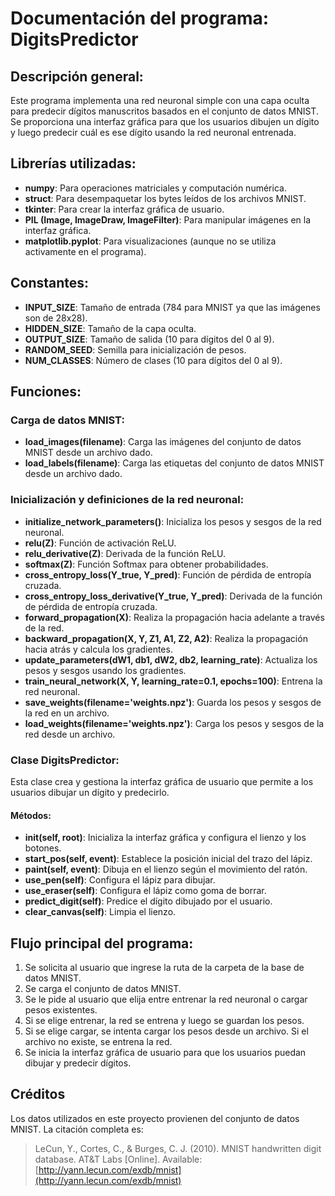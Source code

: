 # Documentación del programa: DigitsPredictor

## Descripción general:
Este programa implementa una red neuronal simple con una capa oculta para predecir dígitos manuscritos basados en el conjunto de datos MNIST. Se proporciona una interfaz gráfica para que los usuarios dibujen un dígito y luego predecir cuál es ese dígito usando la red neuronal entrenada.

## Librerías utilizadas:

- **numpy**: Para operaciones matriciales y computación numérica.
- **struct**: Para desempaquetar los bytes leídos de los archivos MNIST.
- **tkinter**: Para crear la interfaz gráfica de usuario.
- **PIL (Image, ImageDraw, ImageFilter)**: Para manipular imágenes en la interfaz gráfica.
- **matplotlib.pyplot**: Para visualizaciones (aunque no se utiliza activamente en el programa).

## Constantes:

- **INPUT_SIZE**: Tamaño de entrada (784 para MNIST ya que las imágenes son de 28x28).
- **HIDDEN_SIZE**: Tamaño de la capa oculta.
- **OUTPUT_SIZE**: Tamaño de salida (10 para dígitos del 0 al 9).
- **RANDOM_SEED**: Semilla para inicialización de pesos.
- **NUM_CLASSES**: Número de clases (10 para dígitos del 0 al 9).

## Funciones:

### Carga de datos MNIST:
- **load_images(filename)**: Carga las imágenes del conjunto de datos MNIST desde un archivo dado.
- **load_labels(filename)**: Carga las etiquetas del conjunto de datos MNIST desde un archivo dado.

### Inicialización y definiciones de la red neuronal:
- **initialize_network_parameters()**: Inicializa los pesos y sesgos de la red neuronal.
- **relu(Z)**: Función de activación ReLU.
- **relu_derivative(Z)**: Derivada de la función ReLU.
- **softmax(Z)**: Función Softmax para obtener probabilidades.
- **cross_entropy_loss(Y_true, Y_pred)**: Función de pérdida de entropía cruzada.
- **cross_entropy_loss_derivative(Y_true, Y_pred)**: Derivada de la función de pérdida de entropía cruzada.
- **forward_propagation(X)**: Realiza la propagación hacia adelante a través de la red.
- **backward_propagation(X, Y, Z1, A1, Z2, A2)**: Realiza la propagación hacia atrás y calcula los gradientes.
- **update_parameters(dW1, db1, dW2, db2, learning_rate)**: Actualiza los pesos y sesgos usando los gradientes.
- **train_neural_network(X, Y, learning_rate=0.1, epochs=100)**: Entrena la red neuronal.
- **save_weights(filename='weights.npz')**: Guarda los pesos y sesgos de la red en un archivo.
- **load_weights(filename='weights.npz')**: Carga los pesos y sesgos de la red desde un archivo.

### Clase DigitsPredictor:

Esta clase crea y gestiona la interfaz gráfica de usuario que permite a los usuarios dibujar un dígito y predecirlo.

#### Métodos:

- **__init__(self, root)**: Inicializa la interfaz gráfica y configura el lienzo y los botones.
- **start_pos(self, event)**: Establece la posición inicial del trazo del lápiz.
- **paint(self, event)**: Dibuja en el lienzo según el movimiento del ratón.
- **use_pen(self)**: Configura el lápiz para dibujar.
- **use_eraser(self)**: Configura el lápiz como goma de borrar.
- **predict_digit(self)**: Predice el dígito dibujado por el usuario.
- **clear_canvas(self)**: Limpia el lienzo.

## Flujo principal del programa:

1. Se solicita al usuario que ingrese la ruta de la carpeta de la base de datos MNIST.
2. Se carga el conjunto de datos MNIST.
3. Se le pide al usuario que elija entre entrenar la red neuronal o cargar pesos existentes.
4. Si se elige entrenar, la red se entrena y luego se guardan los pesos.
5. Si se elige cargar, se intenta cargar los pesos desde un archivo. Si el archivo no existe, se entrena la red.
6. Se inicia la interfaz gráfica de usuario para que los usuarios puedan dibujar y predecir dígitos.


## Créditos

Los datos utilizados en este proyecto provienen del conjunto de datos MNIST. La citación completa es:

> LeCun, Y., Cortes, C., & Burges, C. J. (2010). MNIST handwritten digit database. AT&T Labs [Online]. Available: [http://yann.lecun.com/exdb/mnist](http://yann.lecun.com/exdb/mnist)
